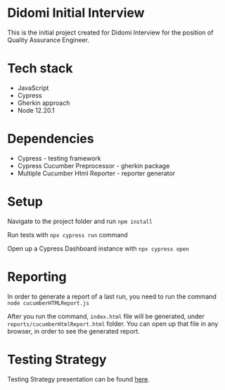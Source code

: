 # Didomi Initial Interview 
This is the initial project created for Didomi Interview for the 
position of Quality Assurance Engineer.

# Tech stack 
- JavaScript
- Cypress
- Gherkin approach
- Node 12.20.1

# Dependencies
- Cypress - testing framework
- Cypress Cucumber Preprocessor - gherkin package
- Multiple Cucumber Html Reporter - reporter generator 

# Setup
Navigate to the project folder and run `npm install`

Run tests with `npx cypress run` command

Open up a Cypress Dashboard instance with `npx cypress open`

# Reporting
In order to generate a report of a last run, you need to run the command `node cucumberHTMLReport.js`

After you run the command, `index.html` file will be generated, under `reports/cucumberHtmlReport.html` folder. You can open up that file in any browser, in order to see the generated report.

# Testing Strategy
Testing Strategy presentation can be found [here](https://docs.google.com/presentation/d/1qVa0ib6ib4Gwn_5L3flgnpwxQG_GCcXkNyrmnwnlEN4/edit?usp=sharing). 